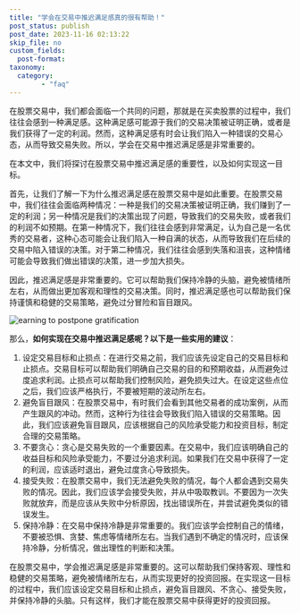 ```yaml
---
title: "学会在交易中推迟满足感真的很有帮助！"
post_status: publish
post_date: 2023-11-16 02:13:22
skip_file: no
custom_fields: 
  post-format: 
taxonomy:
  category:
        - "faq"
---
```


在股票交易中，我们都会面临一个共同的问题，那就是在买卖股票的过程中，我们往往会感到一种满足感。这种满足感可能源于我们的交易决策被证明正确，或者是我们获得了一定的利润。然而，这种满足感有时会让我们陷入一种错误的交易心态，从而导致交易失败。所以，学会在交易中推迟满足感是非常重要的。

在本文中，我们将探讨在股票交易中推迟满足感的重要性，以及如何实现这一目标。

首先，让我们了解一下为什么推迟满足感在股票交易中是如此重要。在股票交易中，我们往往会面临两种情况：一种是我们的交易决策被证明正确，我们赚到了一定的利润；另一种情况是我们的决策出现了问题，导致我们的交易失败，或者我们的利润不如预期。在第一种情况下，我们往往会感到非常满足，认为自己是一名优秀的交易者，这种心态可能会让我们陷入一种自满的状态，从而导致我们在后续的交易中陷入错误的决策。对于第二种情况，我们往往会感到失落和沮丧，这种情绪可能会导致我们做出错误的决策，进一步加大损失。

因此，推迟满足感是非常重要的。它可以帮助我们保持冷静的头脑，避免被情绪所左右，从而做出更加客观和理性的交易决策。同时，推迟满足感也可以帮助我们保持谨慎和稳健的交易策略，避免过分冒险和盲目跟风。

![earning to postpone gratification](https://cdn.fendou.la/tuoss/postpone-gratification.jpg)

那么，**如何实现在交易中推迟满足感呢？以下是一些实用的建议**：

1. 设定交易目标和止损点：在进行交易之前，我们应该先设定自己的交易目标和止损点。交易目标可以帮助我们明确自己交易的目的和预期收益，从而避免过度追求利润。止损点可以帮助我们控制风险，避免损失过大。在设定这些点位之后，我们应该严格执行，不要被短期的波动所左右。
2. 避免盲目跟风：在股票交易中，有时我们会看到其他交易者的成功案例，从而产生跟风的冲动。然而，这种行为往往会导致我们陷入错误的交易策略。因此，我们应该避免盲目跟风，应该根据自己的风险承受能力和投资目标，制定合理的交易策略。
3. 不要贪心：贪心是交易失败的一个重要因素。在交易中，我们应该明确自己的收益目标和风险承受能力，不要过分追求利润。如果我们在交易中获得了一定的利润，应该适时退出，避免过度贪心导致损失。
4. 接受失败：在股票交易中，我们无法避免失败的情况，每个人都会遇到交易失败的情况。因此，我们应该学会接受失败，并从中吸取教训。不要因为一次失败就放弃，而是应该从失败中分析原因，找出错误所在，并尝试避免类似的错误发生。
5. 保持冷静：在交易中保持冷静是非常重要的。我们应该学会控制自己的情绪，不要被恐惧、贪婪、焦虑等情绪所左右。当我们遇到不确定的情况时，应该保持冷静，分析情况，做出理性的判断和决策。

在股票交易中，学会推迟满足感是非常重要的。这可以帮助我们保持客观、理性和稳健的交易策略，避免被情绪所左右，从而实现更好的投资回报。在实现这一目标的过程中，我们应该设定交易目标和止损点，避免盲目跟风、不贪心、接受失败，并保持冷静的头脑。只有这样，我们才能在股票交易中获得更好的投资回报。
